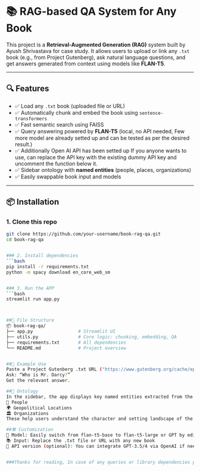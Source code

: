 # 📚 RAG-based QA System for Any Book

This project is a **Retrieval-Augmented Generation (RAG)** system built by Ayush Shrivastava for case study. It allows users to upload or link any `.txt` book (e.g., from Project Gutenberg), ask natural language questions, and get answers generated from context using models like **FLAN-T5**.

---

## 🔍 Features

- ✅ Load any `.txt` book (uploaded file or URL)
- ✅ Automatically chunk and embed the book using `sentence-transformers`
- ✅ Fast semantic search using FAISS
- ✅ Query answering powered by **FLAN-T5** (local, no API needed, Few more model are already setted up and can be tested as per the desired result.)
- ✅ Additionally Open AI API has been setted up If you anyone wants to use, can replace the API key with the existing dummy API key and uncomment the function below it.
- ✅ Sidebar ontology with **named entities** (people, places, organizations)
- ✅ Easily swappable book input and models

---

## 📦 Installation

### 1. Clone this repo

```bash
git clone https://github.com/your-username/book-rag-qa.git
cd book-rag-qa


### 2. Install dependencies
```bash
pip install -r requirements.txt
python -m spacy download en_core_web_sm


### 3. Run the APP
```bash
streamlit run app.py



##📁 File Structure
📦 book-rag-qa/
├── app.py                 # Streamlit UI
├── utils.py               # Core logic: chunking, embedding, QA
├── requirements.txt       # All dependencies
└── README.md              # Project overview


##📘 Example Use
Paste a Project Gutenberg .txt URL ("https://www.gutenberg.org/cache/epub/1342/pg1342.txt")
Ask: “Who is Mr. Darcy?”
Get the relevant answer.

##🧠 Ontology
In the sidebar, the app displays key named entities extracted from the book:
👤 People
🌍 Geopolitical Locations
🏛️ Organizations
These help users understand the character and setting landscape of the text.

##🛠️ Customization
🔁 Model: Easily switch from flan-t5-base to flan-t5-large or GPT by editing utils.py
📚 Input: Replace the .txt file or URL with any new book
🤖 API version (optional): You can integrate GPT-3.5/4 via OpenAI if needed and already having an API key


###Thanks for reading, In case of any queries or library dependencies please revert back to me on mail(shrivastava.ayush181297@gmail.com) or on phone(+91 70497 94984).
